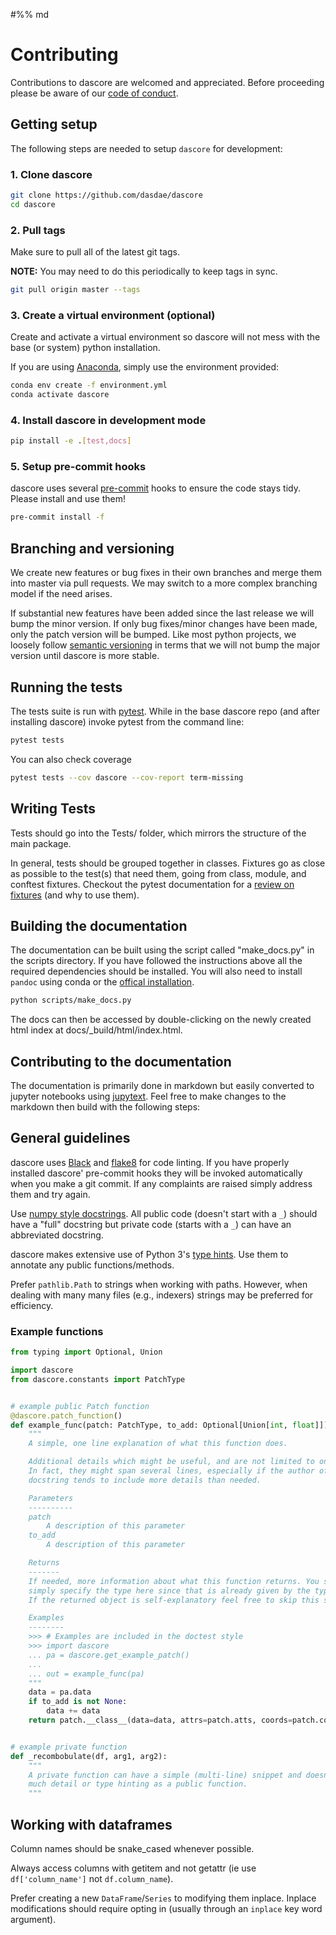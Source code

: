 #%% md

# Contributing

Contributions to dascore are welcomed and appreciated. Before proceeding please be aware of our [code of conduct]().

## Getting setup

The following steps are needed to setup `dascore` for development:

### 1. Clone dascore

<!--pytest-codeblocks:skip-->
```bash
git clone https://github.com/dasdae/dascore
cd dascore
```

### 2. Pull tags

Make sure to pull all of the latest git tags.

**NOTE:** You may need to do this periodically to keep tags in sync.

<!--pytest-codeblocks:skip-->
```bash
git pull origin master --tags
```

### 3. Create a virtual environment (optional)

Create and activate a virtual environment so dascore will not mess with the base (or system) python installation.

If you are using [Anaconda](https://www.anaconda.com/), simply use the environment provided:

<!--pytest-codeblocks:skip-->
```bash
conda env create -f environment.yml
conda activate dascore
```

### 4. Install dascore in development mode

<!--pytest-codeblocks:skip-->
```bash
pip install -e .[test,docs]
```

### 5. Setup pre-commit hooks

dascore uses several [pre-commit](https://pre-commit.com/) hooks to ensure the code stays tidy. Please install and use them!

<!--pytest-codeblocks:skip-->
```bash
pre-commit install -f
```

## Branching and versioning

We create new features or bug fixes in their own branches and merge them into master via pull requests. We may switch to a more complex branching model if the need arises.

If substantial new features have been added since the last release we will bump the minor version.  If only bug fixes/minor changes have been made, only the patch version will be bumped. Like most python projects, we loosely follow [semantic versioning](https://semver.org/) in terms that we will not bump the major version until dascore is more stable.


## Running the tests

The tests suite is run with [pytest](https://docs.pytest.org/en/stable/). While in the base dascore repo (and after installing dascore) invoke pytest from the command line:

<!--pytest-codeblocks:skip-->
```bash
pytest tests
```

You can also check coverage

<!--pytest-codeblocks:skip-->
```bash
pytest tests --cov dascore --cov-report term-missing
```

## Writing Tests

Tests should go into the Tests/ folder, which mirrors the structure of the main package.

In general, tests should be grouped together in classes. Fixtures go as close as
possible to the test(s) that need them, going from class, module, and conftest fixtures.
Checkout the pytest documentation for a [review on fixtures](https://docs.pytest.org/en/6.2.x/fixture.html)
(and why to use them).

## Building the documentation

The documentation can be built using the script called "make_docs.py" in the scripts directory. If you have followed the instructions above all the required dependencies should be installed.
You will also need to install `pandoc` using conda or the [offical installation](https://pandoc.org/installing.html).

<!--pytest-codeblocks:skip-->
```bash
python scripts/make_docs.py
```

The docs can then be accessed by double-clicking on the newly created html index at docs/_build/html/index.html.


## Contributing to the documentation

The documentation is primarily done in markdown but easily converted to jupyter notebooks using
[jupytext](https://github.com/mwouts/jupytext). Feel free to make changes to the markdown then
build with the following steps:


## General guidelines


dascore uses [Black](https://github.com/ambv/black) and [flake8](http://flake8.pycqa.org/en/latest/) for code linting. If you have properly installed dascore' pre-commit hooks they will be invoked automatically when you make a git commit. If any complaints are raised simply address them and try again.

Use [numpy style docstrings](https://docs.scipy.org/doc/numpy/docs/howto_document.html). All public code (doesn't start with a `_`) should have a "full" docstring but private code (starts with a `_`) can have an abbreviated docstring.


dascore makes extensive use of Python 3's [type hints](https://docs.python.org/3/library/typing.html). Use them to annotate any public functions/methods.


Prefer `pathlib.Path` to strings when working with paths. However, when dealing with many many files (e.g., indexers) strings may be preferred for efficiency.



### Example functions

```python
from typing import Optional, Union

import dascore
from dascore.constants import PatchType


# example public Patch function
@dascore.patch_function()
def example_func(patch: PatchType, to_add: Optional[Union[int, float]]) -> PatchType:
    """
    A simple, one line explanation of what this function does.

    Additional details which might be useful, and are not limited to one line.
    In fact, they might span several lines, especially if the author of the
    docstring tends to include more details than needed.

    Parameters
    ----------
    patch
        A description of this parameter
    to_add
        A description of this parameter

    Returns
    -------
    If needed, more information about what this function returns. You shouldn't
    simply specify the type here since that is already given by the type annotation.
    If the returned object is self-explanatory feel free to skip this section.

    Examples
    --------
    >>> # Examples are included in the doctest style
    >>> import dascore
    ... pa = dascore.get_example_patch()
    ...
    ... out = example_func(pa)
    """
    data = pa.data
    if to_add is not None:
        data += data
    return patch.__class__(data=data, attrs=patch.atts, coords=patch.coords)


# example private function
def _recombobulate(df, arg1, arg2):
    """
    A private function can have a simple (multi-line) snippet and doesn't need as
    much detail or type hinting as a public function.
    """
```


## Working with dataframes

Column names should be snake_cased whenever possible.


Always access columns with getitem and not getattr (ie use `df['column_name']` not `df.column_name`).


Prefer creating a new `DataFrame`/`Series` to modifying them inplace. Inplace modifications should require opting in (usually through an `inplace` key word argument).
